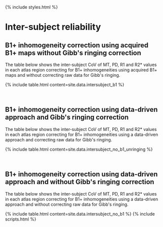 ---
---

{% include styles.html %}

# Inter-subject reliability
## B1+ inhomogeneity correction using acquired B1+ maps without Gibb's ringing correction

The table below shows the inter-subject CoV of MT, PD, R1 and R2* values in each atlas region correcting for B1+ inhomogeneities using acquired B1+ maps and without correcting raw data for Gibb's ringing.

{% include table.html content=site.data.intersubject_b1 %}

<br>

## B1+ inhomogeneity correction using data-driven approach and Gibb's ringing correction

The table below shows the inter-subject CoV of MT, PD, R1 and R2* values in each atlas region correcting for B1+ inhomogeneities using a data-driven approach and correcting raw data for Gibb's ringing.

{% include table.html content=site.data.intersubject_no_b1_unringing %}

<br>

## B1+ inhomogeneity correction using data-driven approach and without Gibb's ringing correction

The table below shows the inter-subject CoV of MT, PD, R1 and R2* values in each atlas region correcting for B1+ inhomogeneities using a data-driven approach and without correcting raw data for Gibb's ringing.

{% include table.html content=site.data.intersubject_no_b1 %}
{% include scripts.html %}